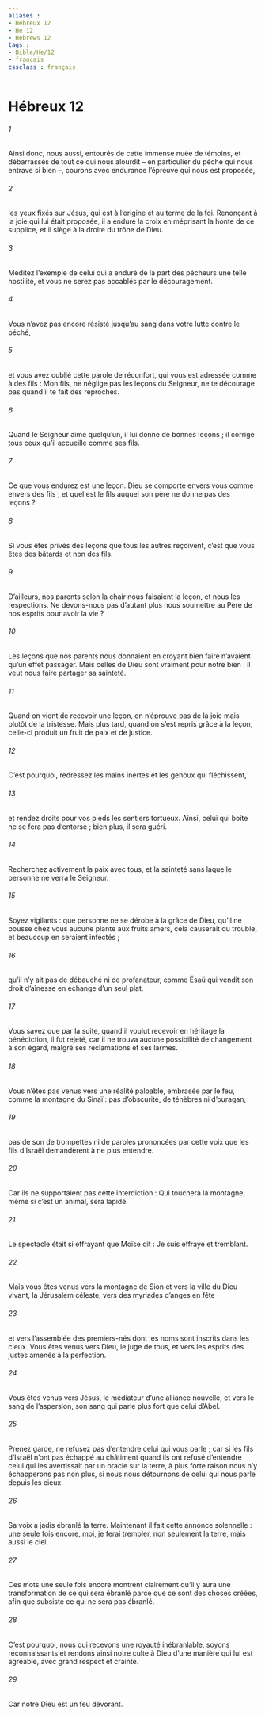 ```yaml
---
aliases : 
- Hébreux 12
- He 12
- Hebrews 12
tags : 
- Bible/He/12
- français
cssclass : français
---
```


# Hébreux 12

###### 1
Ainsi donc, nous aussi, entourés de cette immense nuée de témoins, et débarrassés de tout ce qui nous alourdit – en particulier du péché qui nous entrave si bien –, courons avec endurance l’épreuve qui nous est proposée,
###### 2
les yeux fixés sur Jésus, qui est à l’origine et au terme de la foi. Renonçant à la joie qui lui était proposée, il a enduré la croix en méprisant la honte de ce supplice, et il siège à la droite du trône de Dieu.
###### 3
Méditez l’exemple de celui qui a enduré de la part des pécheurs une telle hostilité, et vous ne serez pas accablés par le découragement.
###### 4
Vous n’avez pas encore résisté jusqu’au sang dans votre lutte contre le péché,
###### 5
et vous avez oublié cette parole de réconfort, qui vous est adressée comme à des fils :
Mon fils, ne néglige pas les leçons du Seigneur,
ne te décourage pas quand il te fait des reproches.
###### 6
Quand le Seigneur aime quelqu’un,
il lui donne de bonnes leçons ;
il corrige tous ceux qu’il accueille comme ses fils.
###### 7
Ce que vous endurez est une leçon. Dieu se comporte envers vous comme envers des fils ; et quel est le fils auquel son père ne donne pas des leçons ?
###### 8
Si vous êtes privés des leçons que tous les autres reçoivent, c’est que vous êtes des bâtards et non des fils.
###### 9
D’ailleurs, nos parents selon la chair nous faisaient la leçon, et nous les respections. Ne devons-nous pas d’autant plus nous soumettre au Père de nos esprits pour avoir la vie ?
###### 10
Les leçons que nos parents nous donnaient en croyant bien faire n’avaient qu’un effet passager. Mais celles de Dieu sont vraiment pour notre bien : il veut nous faire partager sa sainteté.
###### 11
Quand on vient de recevoir une leçon, on n’éprouve pas de la joie mais plutôt de la tristesse. Mais plus tard, quand on s’est repris grâce à la leçon, celle-ci produit un fruit de paix et de justice.
###### 12
C’est pourquoi, redressez les mains inertes et les genoux qui fléchissent,
###### 13
et rendez droits pour vos pieds les sentiers tortueux. Ainsi, celui qui boite ne se fera pas d’entorse ; bien plus, il sera guéri.
###### 14
Recherchez activement la paix avec tous, et la sainteté sans laquelle personne ne verra le Seigneur.
###### 15
Soyez vigilants : que personne ne se dérobe à la grâce de Dieu, qu’il ne pousse chez vous aucune plante aux fruits amers, cela causerait du trouble, et beaucoup en seraient infectés ;
###### 16
qu’il n’y ait pas de débauché ni de profanateur, comme Ésaü qui vendit son droit d’aînesse en échange d’un seul plat.
###### 17
Vous savez que par la suite, quand il voulut recevoir en héritage la bénédiction, il fut rejeté, car il ne trouva aucune possibilité de changement à son égard, malgré ses réclamations et ses larmes.
###### 18
Vous n’êtes pas venus vers une réalité palpable, embrasée par le feu, comme la montagne du Sinaï : pas d’obscurité, de ténèbres ni d’ouragan,
###### 19
pas de son de trompettes ni de paroles prononcées par cette voix que les fils d’Israël demandèrent à ne plus entendre.
###### 20
Car ils ne supportaient pas cette interdiction : Qui touchera la montagne, même si c’est un animal, sera lapidé.
###### 21
Le spectacle était si effrayant que Moïse dit : Je suis effrayé et tremblant.
###### 22
Mais vous êtes venus vers la montagne de Sion et vers la ville du Dieu vivant, la Jérusalem céleste, vers des myriades d’anges en fête
###### 23
et vers l’assemblée des premiers-nés dont les noms sont inscrits dans les cieux. Vous êtes venus vers Dieu, le juge de tous, et vers les esprits des justes amenés à la perfection.
###### 24
Vous êtes venus vers Jésus, le médiateur d’une alliance nouvelle, et vers le sang de l’aspersion, son sang qui parle plus fort que celui d’Abel.
###### 25
Prenez garde, ne refusez pas d’entendre celui qui vous parle ; car si les fils d’Israël n’ont pas échappé au châtiment quand ils ont refusé d’entendre celui qui les avertissait par un oracle sur la terre, à plus forte raison nous n’y échapperons pas non plus, si nous nous détournons de celui qui nous parle depuis les cieux.
###### 26
Sa voix a jadis ébranlé la terre. Maintenant il fait cette annonce solennelle : une seule fois encore, moi, je ferai trembler, non seulement la terre, mais aussi le ciel.
###### 27
Ces mots une seule fois encore montrent clairement qu’il y aura une transformation de ce qui sera ébranlé parce que ce sont des choses créées, afin que subsiste ce qui ne sera pas ébranlé.
###### 28
C’est pourquoi, nous qui recevons une royauté inébranlable, soyons reconnaissants et rendons ainsi notre culte à Dieu d’une manière qui lui est agréable, avec grand respect et crainte.
###### 29
Car notre Dieu est un feu dévorant.
